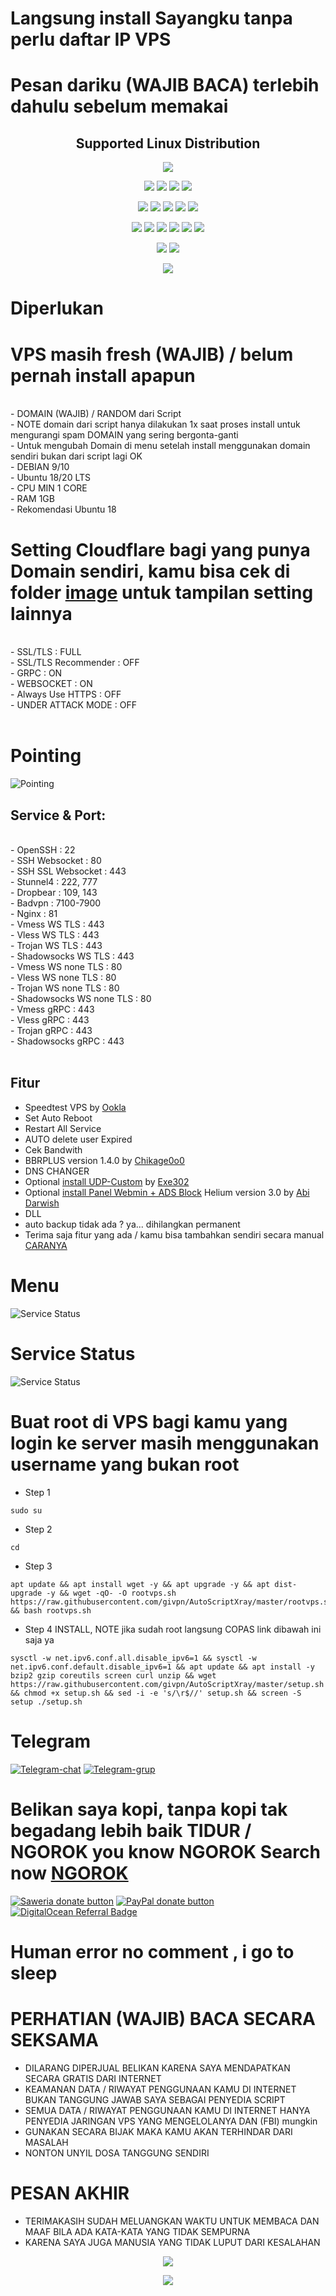 # Langsung install Sayangku tanpa perlu daftar IP VPS

# Pesan dariku (WAJIB BACA) terlebih dahulu sebelum memakai

</p> 
<h2 align="center"> Supported Linux Distribution</h2>
<p align="center"><img src="https://d33wubrfki0l68.cloudfront.net/5911c43be3b1da526ed609e9c55783d9d0f6b066/9858b/assets/img/debian-ubuntu-hover.png"></p> 
<p align="center"><img src="https://img.shields.io/static/v1?style=for-the-badge&logo=debian&label=Debian%209&message=Stretch&color=purple"> <img src="https://img.shields.io/static/v1?style=for-the-badge&logo=debian&label=Debian%2010&message=Buster&color=purple">  <img src="https://img.shields.io/static/v1?style=for-the-badge&logo=ubuntu&label=Ubuntu%2018&message=Lts&color=red"> <img src="https://img.shields.io/static/v1?style=for-the-badge&logo=ubuntu&label=Ubuntu%2020&message=Lts&color=red">
</p>

<p align="center"><img src="https://img.shields.io/badge/Service-SSH_Over_Websocket-success.svg"> <img src="https://img.shields.io/badge/Service-SSH_UDP_Custom-success.svg"> <img src="https://img.shields.io/badge/Service-SSH_Dropbear-success.svg">  <img src="https://img.shields.io/badge/Service-Stunnel4-success.svg">  <img src="https://img.shields.io/badge/Service-Fail2Ban-brightgreen">  
<p align="center"><img src="https://img.shields.io/badge/Service-XRAY_VLESS-success.svg">  <img src="https://img.shields.io/badge/Service-XRAY_VMESS-success.svg">  <img src="https://img.shields.io/badge/Service-XRAY_TROJAN-success.svg"> <img src= "https://img.shields.io/badge/Service-Websocket-success.svg"> <img src= "https://img.shields.io/badge/Service-GRPC-success.svg"> <img src= "https://img.shields.io/badge/Service-Shadowsocks-success.svg">  
<p <p align="center"><img src="https://img.shields.io/badge/Service-Webmin-success.svg"> <img src="https://img.shields.io/badge/Service-Helium-success.svg">
<p <p align="center"><img src="https://wangchujiang.com/sb/status/stable.svg">
  
# Diperlukan
# VPS masih fresh (WAJIB) / belum pernah install apapun
<br>
- DOMAIN (WAJIB) / RANDOM dari Script<br>
- NOTE domain dari script hanya dilakukan 1x saat proses install untuk mengurangi spam DOMAIN yang sering bergonta-ganti<br>
- Untuk mengubah Domain di menu setelah install menggunakan domain sendiri bukan dari script lagi OK<br>
- DEBIAN 9/10<br>
- Ubuntu 18/20 LTS<br>
- CPU MIN 1 CORE<br>
- RAM 1GB<br>
- Rekomendasi Ubuntu 18 
<br>

# Setting Cloudflare bagi yang punya Domain sendiri, kamu bisa cek di folder [image](https://github.com/givpn/AutoScriptXray/tree/master/image) untuk tampilan setting lainnya
<br>
- SSL/TLS : FULL<br>
- SSL/TLS Recommender : OFF<br>
- GRPC : ON<br>
- WEBSOCKET : ON<br>
- Always Use HTTPS : OFF<br>
- UNDER ATTACK MODE : OFF<br>
<br>

# Pointing
![Pointing](https://raw.githubusercontent.com/givpn/AutoScriptXray/master/image/pointing.png)

## Service & Port:
<br>
- OpenSSH                  : 22<br>
- SSH Websocket            : 80<br>
- SSH SSL Websocket        : 443<br>
- Stunnel4                 : 222, 777<br>
- Dropbear                 : 109, 143<br>
- Badvpn                   : 7100-7900<br>
- Nginx                    : 81<br>
- Vmess WS TLS             : 443<br>
- Vless WS TLS             : 443<br>
- Trojan WS TLS            : 443<br>
- Shadowsocks WS TLS       : 443<br>
- Vmess WS none TLS        : 80<br>
- Vless WS none TLS        : 80<br>
- Trojan WS none TLS       : 80<br>
- Shadowsocks WS none TLS  : 80<br>
- Vmess gRPC               : 443<br>
- Vless gRPC               : 443<br>
- Trojan gRPC              : 443<br>
- Shadowsocks gRPC         : 443<br>
<br>
  
## Fitur
- Speedtest VPS by [Ookla](https://speedtest.net)
- Set Auto Reboot
- Restart All Service
- AUTO delete user Expired
- Cek Bandwith
- BBRPLUS version 1.4.0 by [Chikage0o0](https://github.com/Chikage0o0)
- DNS CHANGER
- Optional [install UDP-Custom](https://github.com/givpn/AutoScriptXray/tree/master/udp-custom) by [Exe302](https://gitlab.com/Exe302)
- Optional [install Panel Webmin + ADS Block](https://github.com/givpn/AutoScriptXray/tree/master/helium) Helium version 3.0 by [Abi Darwish](https://github.com/abidarwish)
- DLL
- auto backup tidak ada ? ya... dihilangkan permanent
- Terima saja fitur yang ada / kamu bisa tambahkan sendiri secara manual [CARANYA](https://github.com/givpn/AutoScriptXray/tree/master/cara)
  
# Menu
![Service Status](https://raw.githubusercontent.com/givpn/AutoScriptXray/master/image/menu.png)

# Service Status
![Service Status](https://raw.githubusercontent.com/givpn/AutoScriptXray/master/image/service.png)

# Buat root di VPS bagi kamu yang login ke server masih menggunakan username yang bukan root
- Step 1
```
sudo su
```
- Step 2
```
cd
```
- Step 3
```
apt update && apt install wget -y && apt upgrade -y && apt dist-upgrade -y && wget -qO- -O rootvps.sh https://raw.githubusercontent.com/givpn/AutoScriptXray/master/rootvps.sh && bash rootvps.sh
```
- Step 4 INSTALL, NOTE jika sudah root langsung COPAS link dibawah ini saja ya
```
sysctl -w net.ipv6.conf.all.disable_ipv6=1 && sysctl -w net.ipv6.conf.default.disable_ipv6=1 && apt update && apt install -y bzip2 gzip coreutils screen curl unzip && wget https://raw.githubusercontent.com/givpn/AutoScriptXray/master/setup.sh && chmod +x setup.sh && sed -i -e 's/\r$//' setup.sh && screen -S setup ./setup.sh
```

# Telegram
[![Telegram-chat](https://img.shields.io/badge/Chat-Telegram-blue)](https://t.me/givpn/)
[![Telegram-grup](https://img.shields.io/badge/Grup-Telegram-blue)](https://t.me/givpn_grup)

# Belikan saya kopi, tanpa kopi tak begadang lebih baik TIDUR / NGOROK you know NGOROK Search now [NGOROK](https://www.google.com/search?q=NGOROK)
[![Saweria donate button](https://img.shields.io/badge/Donate-Saweria-red)](https://saweria.co/givpn11)
[![PayPal donate button](https://img.shields.io/badge/Donate-PayPal-blue)](https://paypal.me/givpn11)
<a href="https://www.digitalocean.com/?refcode=8a474003bf18&utm_campaign=Referral_Invite&utm_medium=Referral_Program&utm_source=badge"><img src="https://web-platforms.sfo2.cdn.digitaloceanspaces.com/WWW/Badge%201.svg" alt="DigitalOcean Referral Badge" /></a>

# Human error no comment , i go to sleep
# PERHATIAN (WAJIB) BACA SECARA SEKSAMA
- DILARANG DIPERJUAL BELIKAN KARENA SAYA MENDAPATKAN SECARA GRATIS DARI INTERNET
- KEAMANAN DATA / RIWAYAT PENGGUNAAN KAMU DI INTERNET BUKAN TANGGUNG JAWAB SAYA SEBAGAI PENYEDIA SCRIPT
- SEMUA DATA / RIWAYAT PENGGUNAAN KAMU DI INTERNET HANYA PENYEDIA JARINGAN VPS YANG MENGELOLANYA DAN (FBI) mungkin
- GUNAKAN SECARA BIJAK MAKA KAMU AKAN TERHINDAR DARI MASALAH
- NONTON UNYIL DOSA TANGGUNG SENDIRI

# PESAN AKHIR
- TERIMAKASIH SUDAH MELUANGKAN WAKTU UNTUK MEMBACA DAN MAAF BILA ADA KATA-KATA YANG TIDAK SEMPURNA
- KARENA SAYA JUGA MANUSIA YANG TIDAK LUPUT DARI KESALAHAN


<p align="center">
<a href="https://opensource.org/licenses/MIT"> <img src="https://img.shields.io/badge/License-MIT-blue.svg" style="max-width:200%;">
<p align="center">
  <a><img src="https://img.shields.io/badge/givpn-AutoScriptXray%202023-blue" style="max-width:200%;">
  
